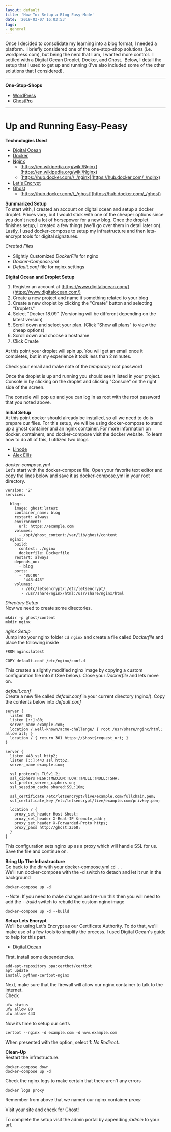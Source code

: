 ```yaml
---
layout: default
title: 'How-To: Setup a Blog Easy-Mode'
date: '2019-03-07 16:03:53'
tags:
- general
---
```


Once I decided to consolidate my learning into a blog format, I needed a platform. &nbsp;I briefly considered one of the one-stop-shop solutions (i.e. wordpress.com), but being the nerd that I am, I wanted more control. &nbsp;I settled with a Digital Ocean Droplet, Docker, and Ghost. &nbsp;Below, I detail the setup that I used to get up and running (I've also included some of the other solutions that I considered).

<!--kg-card-begin: hr-->
* * *
<!--kg-card-end: hr--><!--kg-card-begin: markdown-->

**One-Stop-Shops**

- [WordPress](https://wordpress.com/)
- [GhostPro](https://ghost.org/pricing/)
<!--kg-card-end: markdown--><!--kg-card-begin: hr-->
* * *
<!--kg-card-end: hr--><!--kg-card-begin: markdown-->
# Up and Running Easy-Peasy
<!--kg-card-end: markdown--><!--kg-card-begin: markdown-->

**Technologies Used**

- [Digital Ocean](https://www.digitalocean.com/)
- [Docker](https://www.docker.com/)
- [Nginx](https://www.nginx.com/)
  - [https://en.wikipedia.org/wiki/Nginx](https://en.wikipedia.org/wiki/Nginx)
  - [https://hub.docker.com/\_/nginx](https://hub.docker.com/_/nginx)
- [Let's Encrypt](https://letsencrypt.org/)
- [Ghost](https://ghost.org/)
  - [https://hub.docker.com/\_/ghost](https://hub.docker.com/_/ghost)
<!--kg-card-end: markdown--><!--kg-card-begin: markdown-->

**Summarized Setup**  
To start with, I created an account on digital ocean and setup a docker droplet. Prices vary, but I would stick with one of the cheaper options since you don't need a lot of horsepower for a new blog. Once the droplet finishes setup, I created a few things (we'll go over them in detail later on). Lastly, I used docker-compose to setup my infrastructure and then lets-encrypt tools for digital signatures.

_Created Files_

- Slightly Customized _DockerFile_ for nginx
- _Docker-Compose.yml_
- _Default.conf_ file for nginx settings
<!--kg-card-end: markdown--><!--kg-card-begin: markdown-->

**Digital Ocean and Droplet Setup**

1. Register an account at [https://www.digitalocean.com/](https://www.digitalocean.com/)
2. Create a new project and name it something related to your blog
3. Create a new droplet by clicking the "Create" button and selecting "Droplets"
4. Select "Docker 18.09" (Versioning will be different depending on the latest version)
5. Scroll down and select your plan. (Click "Show all plans" to view the cheap options)
6. Scroll down and choose a hostname
7. Click Create

At this point your droplet will spin up. You will get an email once it completes, but in my experience it took less than 2 minutes.

Check your email and make note of the _temporary_ root password

Once the droplet is up and running you should see it listed in your project. Console in by clicking on the droplet and clicking "Console" on the right side of the screen.

The console will pop up and you can log in as root with the root password that you noted above.

<!--kg-card-end: markdown--><!--kg-card-begin: markdown-->

**Initial Setup**  
At this point docker should already be installed, so all we need to do is prepare our files. For this setup, we will be using docker-compose to stand up a ghost container and an nginx container. For more information on docker, containers, and docker-compose visit the docker website. To learn how to do all of this, I utilized two blogs

- [Linode](https://www.linode.com/docs/websites/cms/how-to-install-ghost-cms-with-docker-compose-on-ubuntu-18-04/)
- [Alex Ellis](https://blog.alexellis.io/your-ghost-blog/)

_docker-compose.yml_  
Let's start with the docker-compose file. Open your favorite text editor and copy the lines below and save it as docker-compose.yml in your root directory.

    version: '2'
    services:
    
      blog:
        image: ghost:latest
        container_name: blog
        restart: always
        environment:
          url: https://example.com
        volumes:
          - /opt/ghost_content:/var/lib/ghost/content
      nginx:
        build:
          context: ./nginx
          dockerfile: Dockerfile
        restart: always
        depends_on:
          - blog
        ports:
          - "80:80"
          - "443:443"
        volumes:
           - /etc/letsencrypt/:/etc/letsencrypt/
           - /usr/share/nginx/html:/usr/share/nginx/html

_Directory Setup_  
Now we need to create some directories.

    mkdir -p ghost/content
    mkdir nginx

_nginx Setup_  
Jump into your nginx folder `cd nginx` and create a file called _Dockerfile_ and place the following inside

    FROM nginx:latest
    
    COPY default.conf /etc/nginx/conf.d

This creates a slightly modified nginx image by copying a custom configuration file into it (See below). Close your _Dockerfile_ and lets move on.

_default.conf_  
Create a new file called _default.conf_ in your current directory (nginx/). Copy the contents below into _default.conf_

    server {
      listen 80;
      listen [::]:80;
      server_name example.com;
      location /.well-known/acme-challenge/ { root /usr/share/nginx/html; allow all; }
      location / { return 301 https://$host$request_uri; }
    }
    
    server {
      listen 443 ssl http2;
      listen [::]:443 ssl http2;
      server_name example.com;
    
      ssl_protocols TLSv1.2;
      ssl_ciphers HIGH:!MEDIUM:!LOW:!aNULL:!NULL:!SHA;
      ssl_prefer_server_ciphers on;
      ssl_session_cache shared:SSL:10m;
    
      ssl_certificate /etc/letsencrypt/live/example.com/fullchain.pem;
      ssl_certificate_key /etc/letsencrypt/live/example.com/privkey.pem;
    
      location / {
        proxy_set_header Host $host;
        proxy_set_header X-Real-IP $remote_addr;
        proxy_set_header X-Forwarded-Proto https;
        proxy_pass http://ghost:2368;
      }
    }

This configuration sets nginx up as a proxy which will handle SSL for us. Save the file and continue on.

<!--kg-card-end: markdown--><!--kg-card-begin: markdown-->

**Bring Up The Infrastructure**  
Go back to the dir with your docker-compose.yml `cd ..`  
We'll run docker-compose with the -d switch to detach and let it run in the background

    docker-compose up -d

--Note: If you need to make changes and re-run this then you will need to add the _--build_ switch to rebuild the custom nginx image

    docker-compose up -d --build

<!--kg-card-end: markdown--><!--kg-card-begin: markdown-->

**Setup Lets Encrypt**  
We'll be using Let's Encrypt as our Certificate Authority. To do that, we'll make use of a few tools to simplify the process. I used Digital Ocean's guide to help for this part.

- [Digital Ocean](https://www.digitalocean.com/community/tutorials/how-to-secure-nginx-with-let-s-encrypt-on-ubuntu-16-04)

First, install some dependencies.

    add-apt-repository ppa:certbot/certbot
    apt update
    install python-certbot-nginx

Next, make sure that the firewall will allow our nginx container to talk to the internet.  
Check

    ufw status
    ufw allow 80
    ufw allow 443

Now its time to setup our certs

    certbot --nginx -d example.com -d www.example.com

When presented with the option, select _1: No Redirect.._

<!--kg-card-end: markdown--><!--kg-card-begin: markdown-->

**Clean-Up**  
Restart the infrastructure.

    docker-compose down
    docker-compose up -d

Check the nginx logs to make certain that there aren't any errors

    docker logs proxy

Remember from above that we named our nginx container _proxy_

Visit your site and check for Ghost!

To complete the setup visit the admin portal by appending _/admin_ to your url.

<!--kg-card-end: markdown-->
